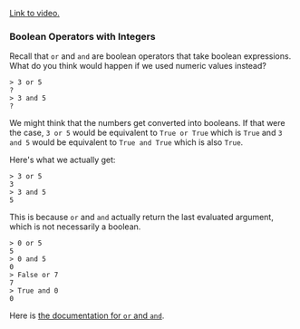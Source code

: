 [Link to video.](https://www.youtube.com/watch?v=jGeFCmhzQVc&list=PLVD25niNi0Bm4sxSLHOMjqB7ZTPb7Bjxf&index=22)

### Boolean Operators with Integers

Recall that `or` and `and` are boolean operators that take boolean expressions. What do you think would happen if we used numeric values instead?

```
> 3 or 5
?
> 3 and 5
?
```

We might think that the numbers get converted into booleans. If that were the case, `3 or 5` would be equivalent to `True or True` which is `True` and `3 and 5` would be equivalent to `True and True` which is also `True`.

Here's what we actually get:

```
> 3 or 5
3
> 3 and 5
5
```

This is because `or` and `and` actually return the last evaluated argument, which is not necessarily a boolean.

```
> 0 or 5
5
> 0 and 5
0
> False or 7
7
> True and 0
0
```


Here is [the documentation for `or` and `and`](https://docs.python.org/3/reference/expressions.html#boolean-operations).
